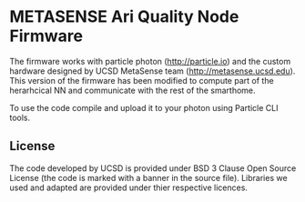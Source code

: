 # METASENSE Ari Quality Node Firmware
The firmware works with particle photon (http://particle.io) and the custom hardware designed by UCSD MetaSense team (http://metasense.ucsd.edu).
This version of the firmware has been modified to compute part of the herarhcical NN and communicate with the rest of the smarthome.

To use the code compile and upload it to your photon using Particle CLI tools.

## License
The code developed by UCSD is provided under BSD 3 Clause Open Source License (the code is marked with a banner in the source file).
Libraries we used and adapted are provided under thier respective licences.

